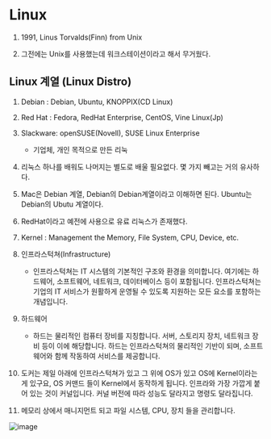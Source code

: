 # Linux

1. 1991, Linus Torvalds(Finn) from Unix

2. 그전에는 Unix를 사용했는데 워크스테이션이라고 해서 무거웠다.

## Linux 계열 (Linux Distro)

1. Debian : Debian, Ubuntu, KNOPPIX(CD Linux)
2. Red Hat : Fedora, RedHat Enterprise, CentOS, Vine Linux(Jp)
3. Slackware: openSUSE(Novell), SUSE Linux Enterprise
    - 기업체, 개인 목적으로 만든 리눅

4. 리눅스 하나를 배워도 나머지는 별도로 배울 필요없다. 몇 가지 빼고는 거의 유사하다.
5. Mac은 Debian 계열, Debian의 Debian계열이라고 이해하면 된다. Ubuntu는 Debian의 Ubutu 계열이다.
6. RedHat이라고 예전에 사용으로 유료 리눅스가 존재했다. 
      
7. Kernel : Management the Memory, File System, CPU, Device, etc.
   
8. 인프라스턱쳐(Infrastructure)
     - 인프라스턱쳐는 IT 시스템의 기본적인 구조와 환경을 의미합니다. 여기에는 하드웨어, 소프트웨어, 네트워크, 데이터베이스 등이 포함됩니다. 인프라스턱쳐는 기업의 IT 서비스가 원활하게 운영될 수 있도록 지원하는 모든 요소를 포함하는 개념입니다.
       
9. 하드웨어
     - 하드는 물리적인 컴퓨터 장비를 지칭합니다. 서버, 스토리지 장치, 네트워크 장비 등이 이에 해당합니다. 하드는 인프라스턱쳐의 물리적인 기반이 되며, 소프트웨어와 함께 작동하여 서비스를 제공합니다.

10. 도커는 제일 아래에 인프라스턱쳐가 있고 그 위에 OS가 있고 OS에 Kernel이라는게 있구요, OS 커맨드 들이 Kernel에서 동작하게 됩니다. 인프라와 가장 가깝게 붙어 있는 것이 커널입니다. 커널 버전에 따라 성능도 달라지고 명령도 달라집니다.

11. 메모리 상에서 매니지먼트 되고 파일 시스템, CPU, 장치 들을 관리합니다.

![image](https://github.com/user-attachments/assets/fe2164b8-2fd5-4368-bc24-e5e36427e7f7)





